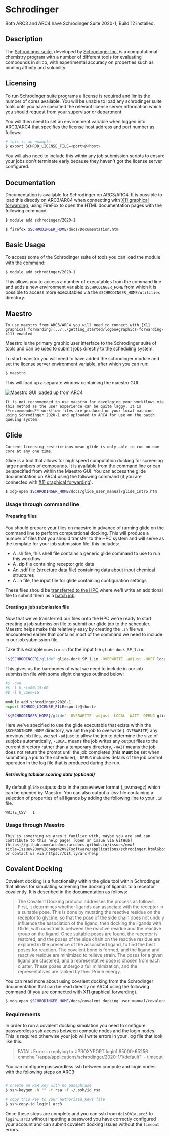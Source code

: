 # Schrodinger

Both ARC3 and ARC4 have Schrodinger Suite 2020-1, Build 12 installed.

## Description

The [Schrodinger suite](https://www.schrodinger.com/platform), developed by [Schrodinger Inc](https://www.schrodinger.com/), is a computational chemistry program with a number of different tools for evaluating compounds in silico, with experimental accuracy on properties such as binding affinity and solubility.

## Licensing

To run Schrodinger suite programs a license is required and limits the number of cores available. You will be unable to load any schrodinger suite tools until you have specified the relevant license server information which you should request from your supervisor or department.

You will then need to set an environment variable when logged into ARC3/ARC4 that specifies the license host address and port number as follows:

```bash
# this is an example
$ export SCHROD_LICENSE_FILE=<port>@<host>
```

You will also need to include this within any job submission scripts to ensure your jobs don't terminate early because they haven't got the license server configured.

## Documentation

Documentation is available for Schrodinger on ARC3/ARC4. It is possible to load this directly on ARC3/ARC4 when connecting with [X11 graphical forwarding](../../getting_started/logon#graphics-forwarding-x11), using FireFox to open the HTML documentation pages with the following command:

```bash
$ module add schrodinger/2020-1

$ firefox $SCHRODINGER_HOME/docs/Documentation.htm
```

## Basic Usage

To access some of the Schrodinger suite of tools you can load the module with the command:

```bash
$ module add schrodinger/2020-1
```

This allows you to access a number of executables from the command line and adds a new environment variable `$SCHRODINGER_HOME` from which it is possible to access more executables via the `$SCHRODINGER_HOME/utilities` directory.
## Maestro

```{warning}
To use maestro from ARC3/ARC4 you will need to connect with [X11 graphical forwarding](../../getting_started/logon#graphics-forwarding-x11) enabled
```

Maestro is the primary graphic user interface to the Schrodinger suite of tools and can be used to submit jobs directly to the scheduling system.

To start maestro you will need to have added the schrodinger module and set the license server environment variable, after which you can run:

```bash
$ maestro
```

This will load up a separate window containing the maestro GUI.

![Maestro GUI loaded up from ARC4](../../assets/img/software/schrodinger/maestro-window.png)

```{note}
It is not recommended to use maestro for developing your workflows via this method as the user experience can be quite laggy. It is **recommended** workflow files are produced on your local machine using Schrodinger 2020-1 and uploaded to ARC4 for use on the batch queuing system.
```

## Glide

```{warning}
Current licensing restrictions mean glide is only able to run on one core at any one time.
```

Glide is a tool that allows for high speed computation docking for screening large numbers of compounds. It is available from the command line or can be specified from within the Maestro GUI. You can access the glide documentation on ARC4 using the following command (if you are connected with [X11 graphical forwarding](../../getting_started/logon#graphics-forwarding-x11)).

```bash
$ xdg-open $SCHRODINGER_HOME/docs/glide_user_manual/glide_intro.htm
```

### Usage through command line

#### Preparing files

You should prepare your files on maestro in advance of running glide on the command line to perform computational docking. This will produce a number of files that you should transfer to the HPC system and will serve as the template for your job submission file, this includes:

- A .sh file, this shell file contains a generic glide command to use to run this workflow
- A .zip file containing receptor grid data
- An .sdf file (structure data file) containing data about input chemical structures
- A .in file, the input file for glide containing configuration settings

These files should be [transferred to the HPC](../../getting_started/file_transfer) where we'll write an additional file to submit them as a [batch job](../../usage/batchjob).

#### Creating a job submission file

Now that we've transferred our files onto the HPC we're ready to start creating a job submission file to submit our glide job to the scheduler. Maestro helps make this relatively easy by creating the `.sh` file we encountered earlier that contains most of the command we need to include in our job submission file.

Take this example `maestro.sh` for the input file `glide-dock_SP_1.in`:

```bash
"${SCHRODINGER}/glide" glide-dock_SP_1.in -OVERWRITE -adjust -HOST localhost:2 -TMPLAUNCHDIR
```

This gives us the barebones of what we need to include in our job submission file with some slight changes outlined below:

```bash
#$ -cwd
#$ -l h_rt=00:15:00
#$ -l h_vmem=1G

module add schrodinger/2020-1
export SCHROD_LICENSE_FILE=<port>@<host>

"${SCHRODINGER_HOME}/glide" -OVERWRITE -adjust -LOCAL -WAIT -DEBUG glide-dock_SP_1.in
```

Here we've specified to use the glide executable that exists within the `$SCHRODINGER_HOME` directory, we set the job to overwrite (`-OVERWRITE`) any previous job files, we set `-adjust` to allow the job to determine the size of subjobs automatically, `-LOCAL` means the job writes any output files to the current directory rather than a temporary directory, `-WAIT` means the job does not return the prompt until the job completes (this **must** be set when submitting a job to the scheduler), `-DEBUG` includes details of the job control operation in the log file that is produced during the run.

##### Retrieving tabular scoring data (optional)

By default `glide` outputs data in the poseviewer format (_pv.maegz) which can be opened by Maestro. You can also output a .csv file containing a selection of properties of all ligands by adding the following line to your `.in` file.

```
WRITE_CSV   1
```

### Usage through Maestro

```{note} **Help wanted!** <br>
This is something we aren't familiar with, maybe you are and can contribute to this help page! [Open an issue via GitHub](https://github.com/arcdocs/arcdocs.github.io/issues/new?title=Issue%20on%20page%20%2Fsoftware/applications/schrodinger.html&body=Your%20issue%20content%20here.) or contact us via https://bit.ly/arc-help
```

## Covalent Docking

Covalent docking is a functionality within the glide tool within Schrodinger that allows for simulating screening the docking of ligands to a receptor covalently. It is described in the documentation as follows:

> The Covalent Docking protocol addresses the process as follows. First, it determines whether ligands can associate with the receptor in a suitable pose. This is done by mutating the reactive residue on the receptor to glycine, so that the pose of the side chain does not unduly influence the association of the ligand, then docking the ligands with Glide, with constraints between the reactive residue and the reactive group on the ligand. Once suitable poses are found, the receptor is restored, and the poses of the side chain on the reactive residue are explored in the presence of the associated ligand, to find the best poses for reaction. The covalent bond is formed, and the ligand and reactive residue are minimized to relieve strain. The poses for a given ligand are clustered, and a representative pose is chosen from each cluster. These poses undergo a full minimization, and the representatives are ranked by their Prime energy.

You can read more about using covalent docking from the Schrodinger documentation that can be read directly on ARC4 using the following command (if you are connected with [X11 graphical forwarding](../../getting_started/logon#graphics-forwarding-x11)).

```bash
$ xdg-open $SCHRODINGER_HOME/docs/covalent_docking_user_manual/covalent_docking.htm
```

### Requirements

In order to run a covalent docking simulation you need to configure passwordless ssh access between compute nodes and the login nodes. This is required otherwise your job will write errors in your .log file that look like this:

> FATAL: Error: in replying to 'JPROXYPORT login1:65000-65256 chmche "/apps/applications/schrodinger/2020-1/1/default"' - timeout

You can configure passwordless ssh between compute and login nodes with the following steps on ARC3:

```bash

# create an RSA key with no passphrase
$ ssh-keygen -N "" -t rsa -f ~/.ssh/id_rsa

# copy this key to your authorized_keys file
$ ssh-copy-id login1.arc3
```

Once these steps are complete and you can ssh from `dc1s0b1a.arc3` to `login1.arc3` without inputting a password you have correctly configured your account and can submit covalent docking issues without the `timeout` errors.
